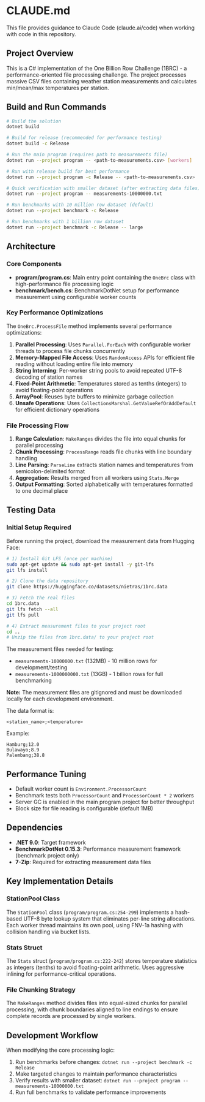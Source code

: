 # CLAUDE.md

This file provides guidance to Claude Code (claude.ai/code) when working with code in this repository.

## Project Overview

This is a C# implementation of the One Billion Row Challenge (1BRC) - a performance-oriented file processing challenge. The project processes massive CSV files containing weather station measurements and calculates min/mean/max temperatures per station.

## Build and Run Commands

```bash
# Build the solution
dotnet build

# Build for release (recommended for performance testing)
dotnet build -c Release

# Run the main program (requires path to measurements file)
dotnet run --project program -- <path-to-measurements.csv> [workers]

# Run with release build for best performance
dotnet run --project program -c Release -- <path-to-measurements.csv>

# Quick verification with smaller dataset (after extracting data files)
dotnet run --project program -- measurements-10000000.txt

# Run benchmarks with 10 million row dataset (default)
dotnet run --project benchmark -c Release

# Run benchmarks with 1 billion row dataset
dotnet run --project benchmark -c Release -- large
```

## Architecture

### Core Components

- **program/program.cs**: Main entry point containing the `OneBrc` class with high-performance file processing logic
- **benchmark/bench.cs**: BenchmarkDotNet setup for performance measurement using configurable worker counts

### Key Performance Optimizations

The `OneBrc.ProcessFile` method implements several performance optimizations:

1. **Parallel Processing**: Uses `Parallel.ForEach` with configurable worker threads to process file chunks concurrently
2. **Memory-Mapped File Access**: Uses `RandomAccess` APIs for efficient file reading without loading entire file into memory
3. **String Interning**: Per-worker string pools to avoid repeated UTF-8 decoding of station names
4. **Fixed-Point Arithmetic**: Temperatures stored as tenths (integers) to avoid floating-point operations
5. **ArrayPool**: Reuses byte buffers to minimize garbage collection
6. **Unsafe Operations**: Uses `CollectionsMarshal.GetValueRefOrAddDefault` for efficient dictionary operations

### File Processing Flow

1. **Range Calculation**: `MakeRanges` divides the file into equal chunks for parallel processing
2. **Chunk Processing**: `ProcessRange` reads file chunks with line boundary handling
3. **Line Parsing**: `ParseLine` extracts station names and temperatures from semicolon-delimited format
4. **Aggregation**: Results merged from all workers using `Stats.Merge`
5. **Output Formatting**: Sorted alphabetically with temperatures formatted to one decimal place

## Testing Data

### Initial Setup Required
Before running the project, download the measurement data from Hugging Face:
```bash
# 1) Install Git LFS (once per machine)
sudo apt-get update && sudo apt-get install -y git-lfs
git lfs install

# 2) Clone the data repository
git clone https://huggingface.co/datasets/nietras/1brc.data

# 3) Fetch the real files
cd 1brc.data
git lfs fetch --all
git lfs pull

# 4) Extract measurement files to your project root
cd ..
# Unzip the files from 1brc.data/ to your project root
```

The measurement files needed for testing:
- `measurements-10000000.txt` (132MB) - 10 million rows for development/testing
- `measurements-1000000000.txt` (13GB) - 1 billion rows for full benchmarking

**Note:** The measurement files are gitignored and must be downloaded locally for each development environment.

The data format is:
```
<station_name>;<temperature>
```

Example:
```
Hamburg;12.0
Bulawayo;8.9
Palembang;38.8
```

## Performance Tuning

- Default worker count is `Environment.ProcessorCount`
- Benchmark tests both `ProcessorCount` and `ProcessorCount * 2` workers
- Server GC is enabled in the main program project for better throughput
- Block size for file reading is configurable (default 1MB)

## Dependencies

- **.NET 9.0**: Target framework
- **BenchmarkDotNet 0.15.3**: Performance measurement framework (benchmark project only)
- **7-Zip**: Required for extracting measurement data files

## Key Implementation Details

### StationPool Class
The `StationPool` class (`program/program.cs:254-299`) implements a hash-based UTF-8 byte lookup system that eliminates per-line string allocations. Each worker thread maintains its own pool, using FNV-1a hashing with collision handling via bucket lists.

### Stats Struct
The `Stats` struct (`program/program.cs:222-242`) stores temperature statistics as integers (tenths) to avoid floating-point arithmetic. Uses aggressive inlining for performance-critical operations.

### File Chunking Strategy
The `MakeRanges` method divides files into equal-sized chunks for parallel processing, with chunk boundaries aligned to line endings to ensure complete records are processed by single workers.

## Development Workflow

When modifying the core processing logic:
1. Run benchmarks before changes: `dotnet run --project benchmark -c Release`
2. Make targeted changes to maintain performance characteristics
3. Verify results with smaller dataset: `dotnet run --project program -- measurements-10000000.txt`
4. Run full benchmarks to validate performance improvements